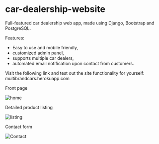 # car-dealership-website
Full-featured car dealership web app, made using Django, Bootstrap and PostgreSQL.

Features:
- Easy to use and mobile friendly,
- customized admin panel,
- supports multiple car dealers,
- automated email notification upon contact from customers.

Visit the following link and test out the site functionality for yourself: multibrandcars.herokuapp.com

Front page

![home](https://i.ibb.co/4ZVyhKN/home.png)

Detailed product listing

![listing](https://i.ibb.co/5vHNhVS/listing.png)

Contact form

![Contact](https://i.ibb.co/yfqv3fv/inquiry.png)
